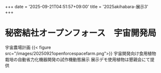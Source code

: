 +++
date = '2025-09-21T04:51:57+09:00'
title = '2025akihabara-展示3'
+++
# 秘密結社オープンフォース　宇宙開発局
宇宙農場計画
{{< figure src="/images/20250921openforcespacefarm.png">}}
宇宙開発向け食用植物栽培の自動省力化機器開発の試作機動態展示
展示デモ使用植物は懇親会にて提供